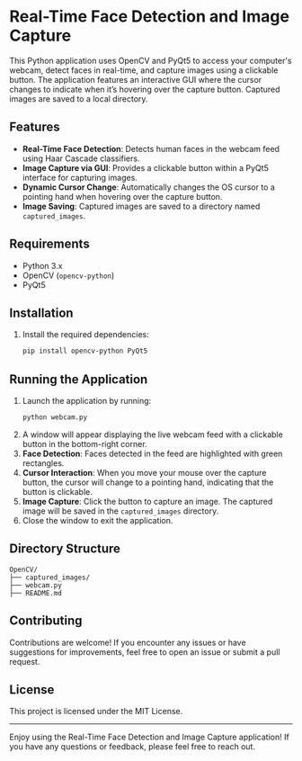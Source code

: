 # Real-Time Face Detection and Image Capture

This Python application uses OpenCV and PyQt5 to access your computer's webcam, detect faces in real-time, and capture images using a clickable button. The application features an interactive GUI where the cursor changes to indicate when it’s hovering over the capture button. Captured images are saved to a local directory.

## Features
- **Real-Time Face Detection**: Detects human faces in the webcam feed using Haar Cascade classifiers.
- **Image Capture via GUI**: Provides a clickable button within a PyQt5 interface for capturing images.
- **Dynamic Cursor Change**: Automatically changes the OS cursor to a pointing hand when hovering over the capture button.
- **Image Saving**: Captured images are saved to a directory named `captured_images`.

## Requirements
- Python 3.x
- OpenCV (`opencv-python`)
- PyQt5

## Installation

1. Install the required dependencies:
   ```bash
   pip install opencv-python PyQt5
   ```

## Running the Application

1. Launch the application by running:
   ```bash
   python webcam.py
   ```
2. A window will appear displaying the live webcam feed with a clickable button in the bottom-right corner.
3. **Face Detection**: Faces detected in the feed are highlighted with green rectangles.
4. **Cursor Interaction**: When you move your mouse over the capture button, the cursor will change to a pointing hand, indicating that the button is clickable.
5. **Image Capture**: Click the button to capture an image. The captured image will be saved in the `captured_images` directory.
6. Close the window to exit the application.

## Directory Structure
```
OpenCV/
├── captured_images/
├── webcam.py
├── README.md
```

## Contributing
Contributions are welcome! If you encounter any issues or have suggestions for improvements, feel free to open an issue or submit a pull request.

## License
This project is licensed under the MIT License.

---

Enjoy using the Real-Time Face Detection and Image Capture application! If you have any questions or feedback, please feel free to reach out.
